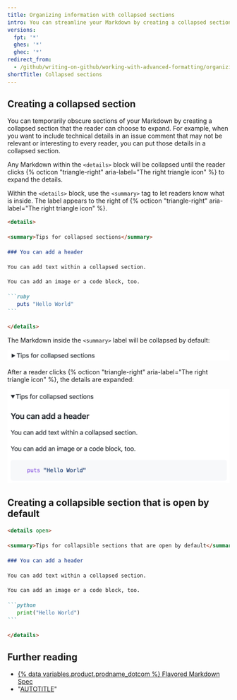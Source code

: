 ```yaml
---
title: Organizing information with collapsed sections
intro: You can streamline your Markdown by creating a collapsed section with the `<details>` tag.
versions:
  fpt: '*'
  ghes: '*'
  ghec: '*'
redirect_from:
  - /github/writing-on-github/working-with-advanced-formatting/organizing-information-with-collapsed-sections
shortTitle: Collapsed sections
---
```

## Creating a collapsed section

You can temporarily obscure sections of your Markdown by creating a collapsed section that the reader can choose to expand. For example, when you want to include technical details in an issue comment that may not be relevant or interesting to every reader, you can put those details in a collapsed section.

Any Markdown within the `<details>` block will be collapsed until the reader clicks {% octicon "triangle-right" aria-label="The right triangle icon" %} to expand the details.

Within the `<details>` block, use the `<summary>` tag to let readers know what is inside. The label appears to the right of {% octicon "triangle-right" aria-label="The right triangle icon" %}.

````markdown
<details>

<summary>Tips for collapsed sections</summary>

### You can add a header

You can add text within a collapsed section. 

You can add an image or a code block, too.

```ruby
   puts "Hello World"
```

</details>
````

The Markdown inside the `<summary>` label will be collapsed by default:

![Screenshot of the Markdown above on this page as rendered on {% data variables.product.prodname_dotcom %}, showing a right-facing arrow and the header "Tips for collapsed sections."](/assets/images/help/writing/collapsed-section-view.png)

After a reader clicks {% octicon "triangle-right" aria-label="The right triangle icon" %}, the details are expanded:

![Screenshot of the Markdown above on this page as rendered on {% data variables.product.prodname_dotcom %}, indicating that a collapsed section can contain headers, sentences of text, images, and code blocks.](/assets/images/help/writing/open-collapsed-section.png)

## Creating a collapsible section that is open by default
````markdown
<details open>

<summary>Tips for collapsible sections that are open by default</summary>

### You can add a header

You can add text within a collapsed section. 

You can add an image or a code block, too.

```python
   print("Hello World")
```

</details>
````

## Further reading

* [{% data variables.product.prodname_dotcom %} Flavored Markdown Spec](https://github.github.com/gfm/)
* "[AUTOTITLE](/get-started/writing-on-github/getting-started-with-writing-and-formatting-on-github/basic-writing-and-formatting-syntax)"
